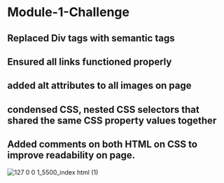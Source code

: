 # Module-1-Challenge
## Replaced Div tags with semantic tags
## Ensured all links functioned properly
## added alt attributes to all images on page
## condensed CSS, nested CSS selectors that shared the same CSS property values together
## Added comments on both HTML on CSS to improve readability on page.
![127 0 0 1_5500_index html (1)](https://user-images.githubusercontent.com/68515156/210442574-82b38f01-6fe8-4972-96cf-c7820cbfb5fd.png)
